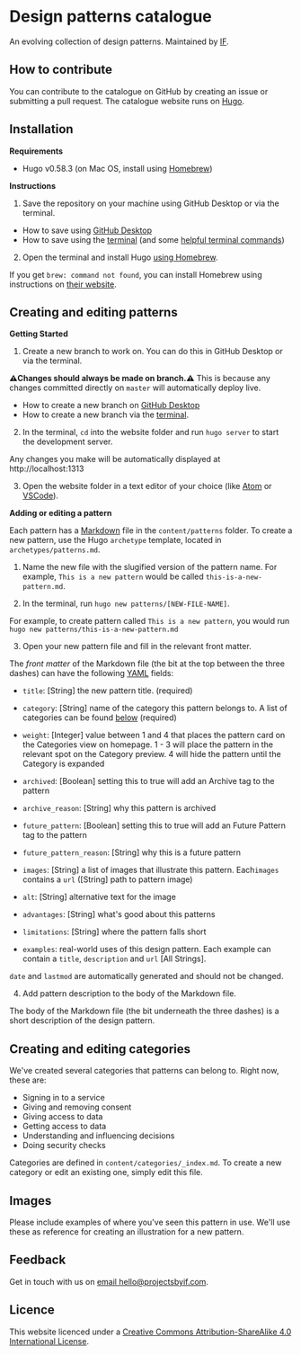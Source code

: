 # Design patterns ​catalogue

An evolving collection of design patterns. Maintained by [IF](https://projectsbyif.com/).

## How to contribute

You can contribute to the catalogue on GitHub by creating an issue or submitting a pull request. The catalogue website runs on [Hugo](https://gohugo.io/).

## Installation

**Requirements**

* Hugo v0.58.3 (on Mac OS, install using [Homebrew](https://brew.sh))

**Instructions**

1. Save the repository on your machine using GitHub Desktop or via the terminal.
  - How to save using [GitHub Desktop](https://help.github.com/en/desktop/contributing-to-projects/cloning-a-repository-from-github-to-github-desktop)
  - How to save using the [terminal](https://help.github.com/en/github/creating-cloning-and-archiving-repositories/cloning-a-repository) (and some [helpful terminal commands](https://medium.com/@grace.m.nolan/terminal-for-beginners-e492ba10902a))

2. Open the terminal and install Hugo [using Homebrew](https://gohugo.io/getting-started/installing/#homebrew-macos).

  If you get `brew: command not found`, you can install Homebrew using instructions on [their website](https://brew.sh/).

## Creating and editing patterns

**Getting Started**

1. Create a new branch to work on. You can do this in GitHub Desktop or via the terminal.

**⚠️Changes should always be made on branch.⚠️** This is because any changes committed directly on `master` will automatically deploy live.

  - How to create a new branch on [GitHub Desktop](https://help.github.com/en/github/collaborating-with-issues-and-pull-requests/creating-and-deleting-branches-within-your-repository)
  - How to create a new branch via the [terminal](https://git-scm.com/book/en/v2/Git-Branching-Basic-Branching-and-Merging).

2. In the terminal, `cd` into the website folder and run `hugo server` to start the development server.

Any changes you make will be automatically displayed at http://localhost:1313

3. Open the website folder in a text editor of your choice (like [Atom](https://atom.io/) or [VSCode](https://code.visualstudio.com/)).

**Adding or editing a pattern**

Each pattern has a [Markdown](https://daringfireball.net/projects/markdown/syntax) file in the `content/patterns` folder. To create a new pattern, use the Hugo `archetype` template, located in `archetypes/patterns.md`.

1. Name the new file with the slugified version of the pattern name. For example, `This is a new pattern` would be called `this-is-a-new-pattern.md`.

2. In the terminal, run `hugo new patterns/[NEW-FILE-NAME]`.

For example, to create pattern called `This is a new pattern`, you would run `hugo new patterns/this-is-a-new-pattern.md`

3. Open your new pattern file and fill in the relevant front matter.

The *front matter* of the Markdown file (the bit at the top between the three dashes) can have the following [YAML](https://en.wikipedia.org/wiki/YAML) fields:

* `title`: [String] the new pattern title. (required)

* `category`: [String] name of the category this pattern belongs to. A list of categories can be found [below](#creating-and-editing-categories) (required)

* `weight`: [Integer] value between 1 and 4 that places the pattern card on the Categories view on homepage. 1 - 3 will place the pattern in the relevant spot on the Category preview. 4 will hide the pattern until the Category is expanded

* `archived`: [Boolean] setting this to true will add an Archive tag to the pattern

* `archive_reason`: [String] why this pattern is archived

* `future_pattern`: [Boolean] setting this to true will add an Future Pattern tag to the pattern

* `future_pattern_reason`: [String] why this is a future pattern

* `images`: [String] a list of images that illustrate this pattern. Each`images` contains a `url` ([String] path to pattern image)

* `alt`: [String] alternative text for the image

* `advantages`: [String] what's good about this patterns

* `limitations`: [String] where the pattern falls short

* `examples`: real-world uses of this design pattern. Each example can contain a `title`, `description` and `url` [All Strings].

`date` and `lastmod` are automatically generated and should not be changed.

4. Add pattern description to the body of the Markdown file.

The body of the Markdown file (the bit underneath the three dashes) is a short description of the design pattern.

## Creating and editing categories

We've created several categories that patterns can belong to. Right now, these are:

* Signing in to a service
* Giving and removing consent
* Giving access to data
* Getting access to data
* Understanding and influencing decisions
* Doing security checks

Categories are defined in `content/categories/_index.md`. To create a new category or edit an existing one, simply edit this file.

## Images

Please include examples of where you've seen this pattern in use. We'll use these as reference for creating an illustration for a new pattern.

## Feedback

Get in touch with us on [email hello@projectsbyif.com](mailto:hello@projectsbyif.com).

## Licence

This website licenced under a [Creative Commons Attribution-ShareAlike 4.0 International License](https://creativecommons.org/licenses/by-sa/4.0/).
